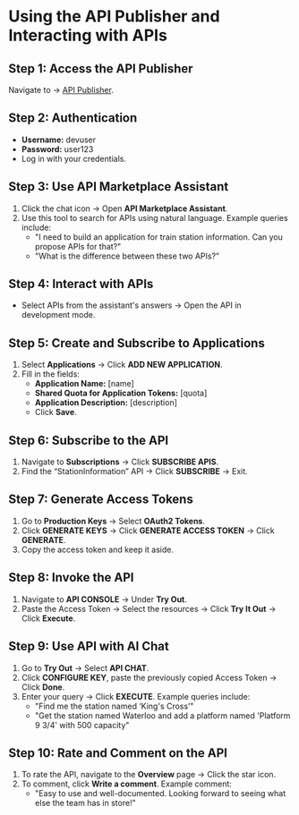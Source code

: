 # Using the API Publisher and Interacting with APIs

## Step 1: Access the API Publisher
Navigate to → [API Publisher](https://localhost:9443/devportal).

## Step 2: Authentication
- **Username:** devuser
- **Password:** user123
- Log in with your credentials.

## Step 3: Use API Marketplace Assistant
1. Click the chat icon → Open **API Marketplace Assistant**.
2. Use this tool to search for APIs using natural language. Example queries include:
   - "I need to build an application for train station information. Can you propose APIs for that?"
   - "What is the difference between these two APIs?”

## Step 4: Interact with APIs
- Select APIs from the assistant's answers → Open the API in development mode.

## Step 5: Create and Subscribe to Applications
1. Select **Applications** → Click **ADD NEW APPLICATION**.
2. Fill in the fields:
   - **Application Name:** [name]
   - **Shared Quota for Application Tokens:** [quota]
   - **Application Description:** [description]
   - Click **Save**.

## Step 6: Subscribe to the API
1. Navigate to **Subscriptions** → Click **SUBSCRIBE APIS**.
2. Find the “StationInformation” API → Click **SUBSCRIBE** → Exit.

## Step 7: Generate Access Tokens
1. Go to **Production Keys** → Select **OAuth2 Tokens**.
2. Click **GENERATE KEYS** → Click **GENERATE ACCESS TOKEN** → Click **GENERATE**.
3. Copy the access token and keep it aside.

## Step 8: Invoke the API
1. Navigate to **API CONSOLE** → Under **Try Out**.
2. Paste the Access Token → Select the resources → Click **Try It Out** → Click **Execute**.

## Step 9: Use API with AI Chat
1. Go to **Try Out** → Select **API CHAT**.
2. Click **CONFIGURE KEY**, paste the previously copied Access Token → Click **Done**.
3. Enter your query → Click **EXECUTE**. Example queries include:
   - "Find me the station named ‘King's Cross’"
   - "Get the station named Waterloo and add a platform named 'Platform 9 3/4' with 500 capacity"

## Step 10: Rate and Comment on the API
1. To rate the API, navigate to the **Overview** page → Click the star icon.
2. To comment, click **Write a comment**. Example comment:
   - "Easy to use and well-documented. Looking forward to seeing what else the team has in store!"
